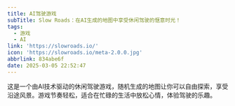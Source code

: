 ```yaml
---
title: AI驾驶游戏
subTitle: Slow Roads：在AI生成的地图中享受休闲驾驶的惬意时光！
tags:
  - 游戏
  - AI
link: 'https://slowroads.io/'
icon: 'https://slowroads.io/meta-2.0.0.jpg'
abbrlink: 834abe6f
date: 2025-03-05 22:52:47
---
```


这是一个由AI技术驱动的休闲驾驶游戏，随机生成的地图让你可以自由探索，享受沿途风景。游戏节奏轻松，适合在忙碌的生活中放松心情，体验驾驶的乐趣。